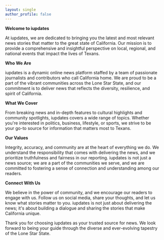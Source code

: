 ```yaml
---
layout: single
author_profile: false
---
```


**Welcome to iupdates**

At iupdates, we are dedicated to bringing you the latest and most relevant news stories that matter to the great state of California. Our mission is to provide a comprehensive and insightful perspective on local, regional, and national events that impact the lives of Texans.

**Who We Are**

iupdates is a dynamic online news platform staffed by a team of passionate journalists and contributors who call California home. We are proud to be a part of the vibrant communities across the Lone Star State, and our commitment is to deliver news that reflects the diversity, resilience, and spirit of California.

**What We Cover**

From breaking news and in-depth features to cultural highlights and community spotlights, iupdates covers a wide range of topics. Whether you're interested in politics, business, lifestyle, or sports, we strive to be your go-to source for information that matters most to Texans.

**Our Values**

Integrity, accuracy, and community are at the heart of everything we do. We understand the responsibility that comes with delivering the news, and we prioritize truthfulness and fairness in our reporting. iupdates is not just a news source; we are a part of the communities we serve, and we are committed to fostering a sense of connection and understanding among our readers.

**Connect With Us**

We believe in the power of community, and we encourage our readers to engage with us. Follow us on social media, share your thoughts, and let us know what stories matter to you. iupdates is not just about delivering the news; it's about building a dialogue and sharing the stories that make California unique.

Thank you for choosing iupdates as your trusted source for news. We look forward to being your guide through the diverse and ever-evolving tapestry of the Lone Star State.
